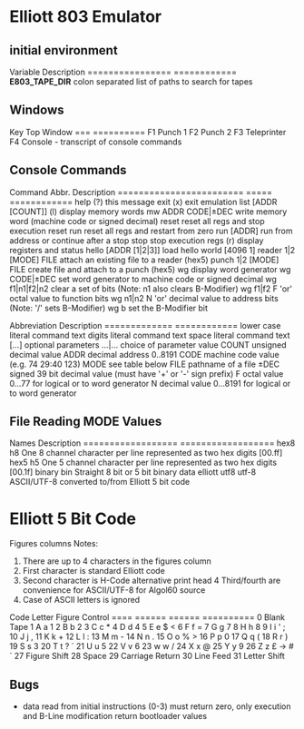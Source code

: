 # Elliott 803 Emulator

## initial environment

Variable           Description
================   ============
**E803_TAPE_DIR**  colon separated list of paths to search for tapes


## Windows

Key  Top Window
===  ==========
F1   Punch 1
F2   Punch 2
F3   Teleprinter
F4   Console - transcript of console commands

## Console Commands

Command                   Abbr.  Description
========================  =====  ============
help                      (?)    this message
exit                      (x)    exit emulation
list [ADDR [COUNT]]       (l)    display memory words
mw ADDR CODE|±DEC                write memory word (machine code or signed decimal)
reset                            reset all regs and stop execution
reset run                        reset all regs and restart from zero
run [ADDR]                       run from address or continue after a stop
stop                             stop execution
regs                      (r)    display registers and status
hello [ADDR [1|2|3]]             load hello world [4096 1]
reader 1|2 [MODE] FILE           attach an existing file to a reader (hex5)
punch 1|2 [MODE] FILE            create file and attach to a punch (hex5)
wg                               display word generator
wg CODE|±DEC                     set word generator to machine code or signed decimal
wg f1|n1|f2|n2                   clear a set of bits (Note: n1 also clears B-Modifier)
wg f1|f2 F                       'or' octal value to function bits
wg n1|n2 N                       'or' decimal value to address bits (Note: '/' sets B-Modifier)
wg b                             set the B-Modifier bit


Abbreviation   Description
=============  ============
lower case     literal command text
digits         literal command text
space          literal command text
[…]            optional parameters
…|…            choice of parameter value
COUNT          unsigned decimal value
ADDR           decimal address 0..8191
CODE           machine code value (e.g. 74 29:40 123)
MODE           see table below
FILE           pathname of a file
±DEC           signed 39 bit decimal value (must have '+' or '-' sign prefix)
F              octal value 0…77 for logical or to word generator
N              decimal value 0…8191 for logical or to word generator

## File Reading MODE Values

Names               Description
==================  ==================
hex8 h8             One 8 channel character per line represented as two hex digits [00.ff]
hex5 h5             One 5 channel character per line represented as two hex digits [00.1f]
binary bin          Straight 8 bit or 5 bit binary data
elliott utf8 utf-8  ASCII/UTF-8 converted to/from Elliott 5 bit code


# Elliott 5 Bit Code

Figures columns Notes:
1. There are up to 4 characters in the figures column
2. First character is standard Elliott code
3. Second character is H-Code alternative print head
4  Third/fourth are convenience for ASCII/UTF-8 for Algol60 source
5. Case of ASCII letters is ignored

Code  Letter  Figure  Control
====  ======  ======  ==========
0                     Blank Tape
1     A a     1
2     B b     2
3     C c     *
4     D d     4
5     E e     $ <
6     F f     =
7     G g     7
8     H h     8
9     I i     '   ;
10    J j     ,
11    K k     +
12    L l     :
13    M m     -
14    N n     .
15    O o     % >
16    P p     0
17    Q q     (
18    R r     )
19    S s     3
20    T t     ?   ´
21    U u     5
22    V v     6
23    w w     /
24    X x     @
25    Y y     9
26    Z z     £ → # `
27                    Figure Shift
28                    Space
29                    Carriage Return
30                    Line Feed
31                    Letter Shift

## Bugs

- data read from initial instructions (0-3) must return zero, only
  execution and B-Line modification return bootloader values
